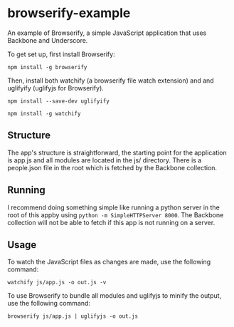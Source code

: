 browserify-example
==================

An example of Browserify, a simple JavaScript application that uses Backbone and Underscore.

To get set up, first install Browserify:

```
npm install -g browserify
```

Then, install both watchify (a browserify file watch extension) and and uglifyify (uglifyjs for Browserify).

```
npm install --save-dev uglifyify
```

```
npm install -g watchify
```

## Structure
The app's structure is straightforward, the starting point for the application is app.js and all modules are located in the js/ directory. There is a people.json file in the root which is fetched by the Backbone collection.

## Running
I recommend doing something simple like running a python server in the root of this appby using `python -m SimpleHTTPServer 8000`. The Backbone collection will not be able to fetch if this app is not running on a server.

## Usage
To watch the JavaScript files as changes are made, use the following command:

```
watchify js/app.js -o out.js -v
```

To use Browserify to bundle all modules and uglifyjs to minify the output, use the following command:

```
browserify js/app.js | uglifyjs -o out.js
```